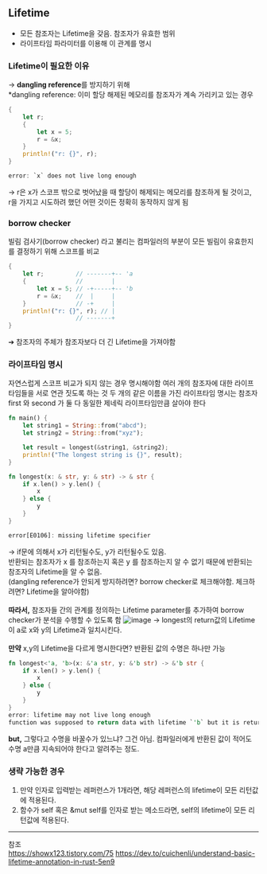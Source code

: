 ## Lifetime
- 모든 참조자는 Lifetime을 갖음. 참조자가 유효한 범위
- 라이프타임 파라미터를 이용해 이 관계를 명시

### Lifetime이 필요한 이유
→ **dangling reference**를 방지하기 위해    
*dangling reference: 이미 할당 해제된 메모리를 참조자가 계속 가리키고 있는 경우    
```rust
{
    let r;
    {
        let x = 5;
        r = &x;
    }
    println!("r: {}", r);
}

error: `x` does not live long enough
```
→ r은 x가 스코프 밖으로 벗어났을 때 할당이 해제되는 메모리를 참조하게 될 것이고,    
r을 가지고 시도하려 했던 어떤 것이든 정확히 동작하지 않게 됨

### borrow checker
빌림 검사기(borrow checker) 라고 불리는 컴파일러의 부분이 모든 빌림이 유효한지를 결정하기 위해 스코프를 비교
```rust
{
    let r;         // -------+-- 'a
    {              //        |
        let x = 5; // -+-----+-- 'b
        r = &x;    //  |     |
    }              // -+     |
    println!("r: {}", r); // |
                   // -------+
}
```
➔ 참조자의 주체가 참조자보다 더 긴 Lifetime을 가져야함

### 라이프타임 명시
자연스럽게 스코프 비교가 되지 않는 경우 명시해야함
여러 개의 참조자에 대한 라이프타임들을 서로 연관 짓도록 하는 것
두 개의 같은 이름을 가진 라이프타임 명시는 참조자 first 와 second 가 둘 다 동일한 제네릭 라이프타임만큼 살아야 한다
```rust
fn main() {
    let string1 = String::from("abcd");
    let string2 = String::from("xyz");

    let result = longest(&string1, &string2);
    println!("The longest string is {}", result);
}

fn longest(x: & str, y: & str) -> & str {
    if x.len() > y.len() {
        x
    } else {
        y
    }
}

error[E0106]: missing lifetime specifier
```
→ if문에 의해서 x가 리턴될수도, y가 리턴될수도 있음.    
반환되는 참조자가 x 를 참조하는지 혹은 y 를 참조하는지 알 수 없기 때문에 반환되는 참조자의 Lifetime을 알 수 없음.    
(dangling reference가 안되게 방지하려면? borrow checker로 체크해야함. 체크하려면? Lifetime을 알아야함)    
<br>
**따라서,** 참조자들 간의 관계를 정의하는 Lifetime parameter를 추가하여 borrow checker가 분석을 수행할 수 있도록 함
![image](https://github.com/leehansori/Fasoo_BigData/assets/109563345/eeaa99b3-2c98-4635-8a87-dd2b3805f591)
→ longest의 return값의 Lifetime이 a로 x와 y의 Lifetime과 일치시킨다.    
<br>
**만약** x,y의 Lifetime을 다르게 명시한다면? 반환된 값의 수명은 하나만 가능    
```rust
fn longest<'a, 'b>(x: &'a str, y: &'b str) -> &'b str {
    if x.len() > y.len() {
        x
    } else {
        y
    }
}
error: lifetime may not live long enough
function was supposed to return data with lifetime `'b` but it is returning data with lifetime `'a`
```

**but,** 그렇다고 수명을 바꿀수가 있느냐? 그건 아님. 컴파일러에게 반환된 값이 적어도 수명 a만큼 지속되어야 한다고 알려주는 정도.


### 생략 가능한 경우
1. 만약 인자로 입력받는 레퍼런스가 1개라면, 해당 레퍼런스의 lifetime이 모든 리턴값에 적용된다.
2. 함수가 self 혹은 &mut self를 인자로 받는 메소드라면, self의 lifetime이 모든 리턴값에 적용된다.

---
참조    
https://showx123.tistory.com/75
https://dev.to/cuichenli/understand-basic-lifetime-annotation-in-rust-5en9
